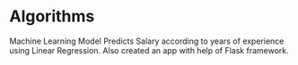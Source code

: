 # Algorithms
Machine Learning
Model Predicts Salary according to years of experience using Linear Regression.
Also created an app with help of Flask framework.

